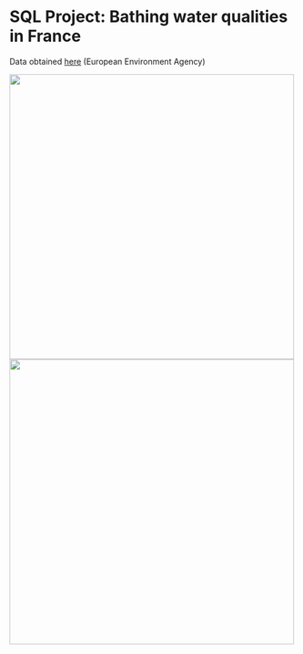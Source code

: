 # SQL Project: Bathing water qualities in France
Data obtained [here](https://www.eea.europa.eu/data-and-maps/data/bathing-water-directive-status-of-bathing-water-14) (European Environment Agency)

<p>
 <img src="https://user-images.githubusercontent.com/64332150/235879883-ad6b6379-938e-447e-8505-8f91b352c38b.png" width="500" />
  <img src="https://user-images.githubusercontent.com/64332150/235881685-c589e6c4-7372-4319-ab75-e13646d1eb82.png" width="500" />
</p>
